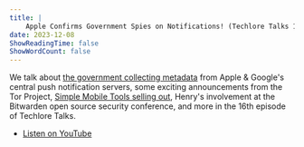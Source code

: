 ```yaml
---
title: |
    Apple Confirms Government Spies on Notifications! (Techlore Talks 16)
date: 2023-12-08
ShowReadingTime: false
ShowWordCount: false
---
```


We talk about [the government collecting metadata](https://discuss.privacyguides.net/t/apple-reveals-push-notification-spying-by-foreign-governments/15440?u=jonah) from Apple & Google's central push notification servers, some exciting announcements from the Tor Project, [Simple Mobile Tools selling out](https://discuss.privacyguides.net/t/simple-mobile-tools-to-be-bought-by-zipoapps/15337?u=jonah), Henry's involvement at the Bitwarden open source security conference, and more in the 16th episode of Techlore Talks.

- [Listen on YouTube](https://www.youtube.com/watch?v=uxhTLm8f4XU)

